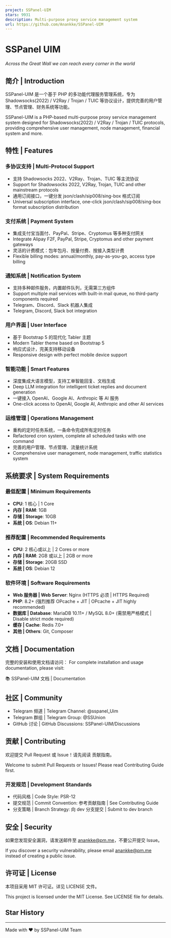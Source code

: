 ```yaml
---
project: SSPanel-UIM
stars: 9931
description: Multi-purpose proxy service management system
url: https://github.com/Anankke/SSPanel-UIM
---
```


SSPanel UIM
===========

_Across the Great Wall we can reach every corner in the world_

简介 | Introduction
-----------------

SSPanel-UIM 是一个基于 PHP 的多功能代理服务管理系统，专为 Shadowsocks(2022) / V2Ray / Trojan / TUIC 等协议设计，提供完善的用户管理、节点管理、财务系统等功能。

SSPanel-UIM is a PHP-based multi-purpose proxy service management system designed for Shadowsocks(2022) / V2Ray / Trojan / TUIC protocols, providing comprehensive user management, node management, financial system and more.

特性 | Features
-------------

### 多协议支持 | Multi-Protocol Support

-   支持 Shadowsocks 2022、V2Ray、Trojan、TUIC 等主流协议
-   Support for Shadowsocks 2022, V2Ray, Trojan, TUIC and other mainstream protocols
-   通用订阅接口，一键分发 json/clash/sip008/sing-box 格式订阅
-   Universal subscription interface, one-click json/clash/sip008/sing-box format subscription distribution

### 支付系统 | Payment System

-   集成支付宝当面付、PayPal、Stripe、Cryptomus 等多种支付网关
-   Integrate Alipay F2F, PayPal, Stripe, Cryptomus and other payment gateways
-   灵活的计费模式：包年包月、按量付费、按接入类型计费
-   Flexible billing modes: annual/monthly, pay-as-you-go, access type billing

### 通知系统 | Notification System

-   支持多种邮件服务，内置邮件队列，无需第三方组件
-   Support multiple mail services with built-in mail queue, no third-party components required
-   Telegram、Discord、Slack 机器人集成
-   Telegram, Discord, Slack bot integration

### 用户界面 | User Interface

-   基于 Bootstrap 5 的现代化 Tabler 主题
-   Modern Tabler theme based on Bootstrap 5
-   响应式设计，完美支持移动设备
-   Responsive design with perfect mobile device support

### 智能功能 | Smart Features

-   深度集成大语言模型，支持工单智能回复、文档生成
-   Deep LLM integration for intelligent ticket replies and document generation
-   一键接入 OpenAI、Google AI、Anthropic 等 AI 服务
-   One-click access to OpenAI, Google AI, Anthropic and other AI services

### 运维管理 | Operations Management

-   重构的定时任务系统，一条命令完成所有定时任务
-   Refactored cron system, complete all scheduled tasks with one command
-   完善的用户管理、节点管理、流量统计系统
-   Comprehensive user management, node management, traffic statistics system

系统要求 | System Requirements
--------------------------

### 最低配置 | Minimum Requirements

-   **CPU**: 1 核心 | 1 Core
-   **内存 | RAM**: 1GB
-   **存储 | Storage**: 10GB
-   **系统 | OS**: Debian 11+

### 推荐配置 | Recommended Requirements

-   **CPU**: 2 核心或以上 | 2 Cores or more
-   **内存 | RAM**: 2GB 或以上 | 2GB or more
-   **存储 | Storage**: 20GB SSD
-   **系统 | OS**: Debian 12

### 软件环境 | Software Requirements

-   **Web 服务器 | Web Server**: Nginx (HTTPS 必须 | HTTPS Required)
-   **PHP**: 8.2+ (强烈推荐 OPcache + JIT | OPcache + JIT highly recommended)
-   **数据库 | Database**: MariaDB 10.11+ / MySQL 8.0+ (需禁用严格模式 | Disable strict mode required)
-   **缓存 | Cache**: Redis 7.0+
-   **其他 | Others**: Git, Composer

文档 | Documentation
------------------

完整的安装和使用文档请访问： For complete installation and usage documentation, please visit:

📚 SSPanel-UIM 文档 | Documentation

社区 | Community
--------------

-   Telegram 频道 | Telegram Channel: @sspanel\_Uim
-   Telegram 群组 | Telegram Group: @SSUnion
-   GitHub 讨论 | GitHub Discussions: SSPanel-UIM/Discussions

贡献 | Contributing
-----------------

欢迎提交 Pull Request 或 Issue！请先阅读 贡献指南。

Welcome to submit Pull Requests or Issues! Please read Contributing Guide first.

### 开发规范 | Development Standards

-   代码风格 | Code Style: PSR-12
-   提交规范 | Commit Convention: 参考贡献指南 | See Contributing Guide
-   分支策略 | Branch Strategy: 向 dev 分支提交 | Submit to dev branch

安全 | Security
-------------

如果您发现安全漏洞，请发送邮件至 anankke@pm.me，不要公开提交 Issue。

If you discover a security vulnerability, please email anankke@pm.me instead of creating a public issue.

许可证 | License
-------------

本项目采用 MIT 许可证。详见 LICENSE 文件。

This project is licensed under the MIT License. See LICENSE file for details.

Star History
------------

* * *

Made with ❤️ by SSPanel-UIM Team
